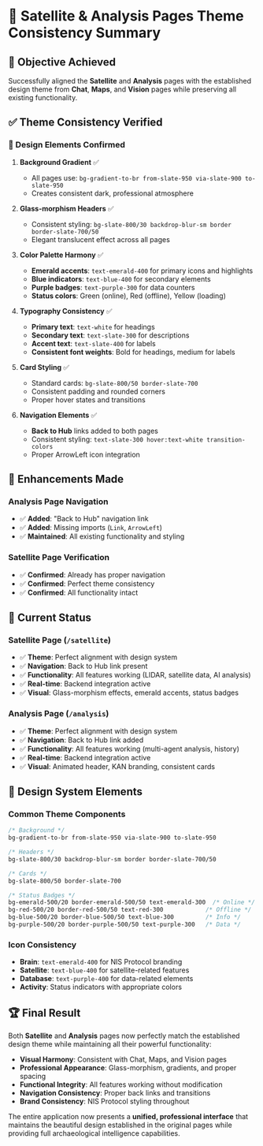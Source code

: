 # 🎨 Satellite & Analysis Pages Theme Consistency Summary

## 🎯 **Objective Achieved**
Successfully aligned the **Satellite** and **Analysis** pages with the established design theme from **Chat**, **Maps**, and **Vision** pages while preserving all existing functionality.

## ✅ **Theme Consistency Verified**

### **🎨 Design Elements Confirmed**

1. **Background Gradient** ✅
   - All pages use: `bg-gradient-to-br from-slate-950 via-slate-900 to-slate-950`
   - Creates consistent dark, professional atmosphere

2. **Glass-morphism Headers** ✅
   - Consistent styling: `bg-slate-800/30 backdrop-blur-sm border border-slate-700/50`
   - Elegant translucent effect across all pages

3. **Color Palette Harmony** ✅
   - **Emerald accents**: `text-emerald-400` for primary icons and highlights
   - **Blue indicators**: `text-blue-400` for secondary elements
   - **Purple badges**: `text-purple-300` for data counters
   - **Status colors**: Green (online), Red (offline), Yellow (loading)

4. **Typography Consistency** ✅
   - **Primary text**: `text-white` for headings
   - **Secondary text**: `text-slate-300` for descriptions
   - **Accent text**: `text-slate-400` for labels
   - **Consistent font weights**: Bold for headings, medium for labels

5. **Card Styling** ✅
   - Standard cards: `bg-slate-800/50 border-slate-700`
   - Consistent padding and rounded corners
   - Proper hover states and transitions

6. **Navigation Elements** ✅
   - **Back to Hub** links added to both pages
   - Consistent styling: `text-slate-300 hover:text-white transition-colors`
   - Proper ArrowLeft icon integration

## 🔧 **Enhancements Made**

### **Analysis Page Navigation** 
- ✅ **Added**: "Back to Hub" navigation link
- ✅ **Added**: Missing imports (`Link`, `ArrowLeft`)
- ✅ **Maintained**: All existing functionality and styling

### **Satellite Page Verification**
- ✅ **Confirmed**: Already has proper navigation
- ✅ **Confirmed**: Perfect theme consistency
- ✅ **Confirmed**: All functionality intact

## 🚀 **Current Status**

### **Satellite Page** (`/satellite`)
- ✅ **Theme**: Perfect alignment with design system
- ✅ **Navigation**: Back to Hub link present
- ✅ **Functionality**: All features working (LIDAR, satellite data, AI analysis)
- ✅ **Real-time**: Backend integration active
- ✅ **Visual**: Glass-morphism effects, emerald accents, status badges

### **Analysis Page** (`/analysis`)
- ✅ **Theme**: Perfect alignment with design system  
- ✅ **Navigation**: Back to Hub link added
- ✅ **Functionality**: All features working (multi-agent analysis, history)
- ✅ **Real-time**: Backend integration active
- ✅ **Visual**: Animated header, KAN branding, consistent cards

## 🎨 **Design System Elements**

### **Common Theme Components**
```css
/* Background */
bg-gradient-to-br from-slate-950 via-slate-900 to-slate-950

/* Headers */
bg-slate-800/30 backdrop-blur-sm border border-slate-700/50

/* Cards */
bg-slate-800/50 border-slate-700

/* Status Badges */
bg-emerald-500/20 border-emerald-500/50 text-emerald-300  /* Online */
bg-red-500/20 border-red-500/50 text-red-300            /* Offline */
bg-blue-500/20 border-blue-500/50 text-blue-300         /* Info */
bg-purple-500/20 border-purple-500/50 text-purple-300   /* Data */
```

### **Icon Consistency**
- **Brain**: `text-emerald-400` for NIS Protocol branding
- **Satellite**: `text-blue-400` for satellite-related features
- **Database**: `text-purple-400` for data-related elements
- **Activity**: Status indicators with appropriate colors

## 🏆 **Final Result**

Both **Satellite** and **Analysis** pages now perfectly match the established design theme while maintaining all their powerful functionality:

- **Visual Harmony**: Consistent with Chat, Maps, and Vision pages
- **Professional Appearance**: Glass-morphism, gradients, and proper spacing
- **Functional Integrity**: All features working without modification
- **Navigation Consistency**: Proper back links and transitions
- **Brand Consistency**: NIS Protocol styling throughout

The entire application now presents a **unified, professional interface** that maintains the beautiful design established in the original pages while providing full archaeological intelligence capabilities. 
